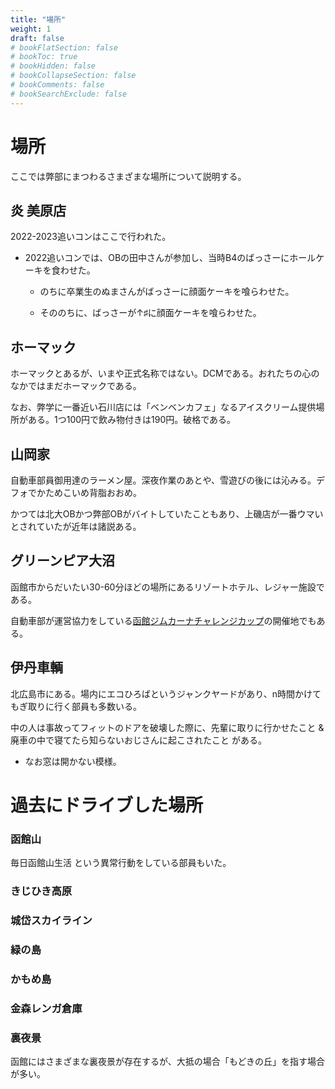 ```yaml
---
title: "場所"
weight: 1
draft: false
# bookFlatSection: false
# bookToc: true
# bookHidden: false
# bookCollapseSection: false
# bookComments: false
# bookSearchExclude: false
---
```


# 場所

ここでは弊部にまつわるさまざまな場所について説明する。

## 炎 美原店

2022-2023追いコンはここで行われた。

- 2022追いコンでは、OBの田中さんが参加し、当時B4のばっさーにホールケーキを食わせた。

  - のちに卒業生のぬまさんがばっさーに顔面ケーキを喰らわせた。

  - そののちに、ばっさーが↑♯に顔面ケーキを喰らわせた。

## ホーマック

ホーマックとあるが、いまや正式名称ではない。DCMである。おれたちの心のなかではまだホーマックである。

なお、弊学に一番近い石川店には「ベンベンカフェ」なるアイスクリーム提供場所がある。1つ100円で飲み物付きは190円。破格である。


## 山岡家

自動車部員御用達のラーメン屋。深夜作業のあとや、雪遊びの後には沁みる。デフォでかためこいめ背脂おおめ。

かつては北大OBかつ弊部OBがバイトしていたこともあり、上磯店が一番ウマいとされていたが近年は諸説ある。

## グリーンピア大沼

函館市からだいたい30-60分ほどの場所にあるリゾートホテル、レジャー施設である。

自動車部が運営協力をしている[函館ジムカーナチャレンジカップ](http://hako-gym.com)の開催地でもある。

## 伊丹車輌

北広島市にある。場内にエコひろばというジャンクヤードがあり、n時間かけてもぎ取りに行く部員も多数いる。

中の人は事故ってフィットのドアを破壊した際に、先輩に取りに行かせたこと & 廃車の中で寝てたら知らないおじさんに起こされたこと がある。

- なお窓は開かない模様。

# 過去にドライブした場所

### 函館山

毎日函館山生活 という異常行動をしている部員もいた。

### きじひき高原
### 城岱スカイライン
### 緑の島
### かもめ島
### 金森レンガ倉庫
### 裏夜景

函館にはさまざまな裏夜景が存在するが、大抵の場合「もどきの丘」を指す場合が多い。
